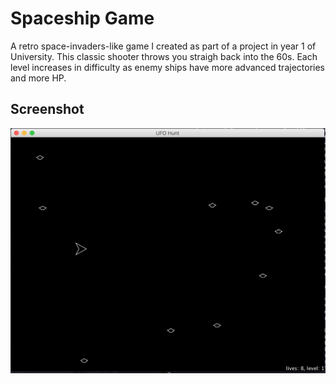 # Spaceship Game

A retro space-invaders-like game I created as part of a project in year 1 of
University. This classic shooter throws you straigh back into the 60s. Each
level increases in difficulty as enemy ships have more advanced trajectories
and more HP.

## Screenshot

![Screenshot](screenshot.jpg)


